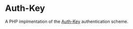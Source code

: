 Auth-Key
=========

A PHP implmentation of the [Auth-Key] authentication scheme.

[Auth-Key]: https://github.com/johnstevenson/authkey/wiki/Auth-Key-Specification
